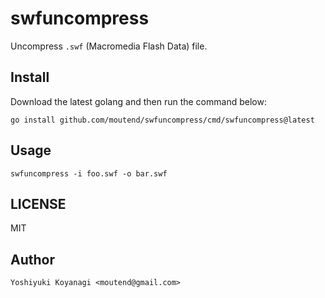 # swfuncompress

Uncompress `.swf` (Macromedia Flash Data) file.

## Install

Download the latest golang and then run the command below:

```console
go install github.com/moutend/swfuncompress/cmd/swfuncompress@latest
```

## Usage

```console
swfuncompress -i foo.swf -o bar.swf
```

## LICENSE

MIT

## Author

`Yoshiyuki Koyanagi <moutend@gmail.com>`
